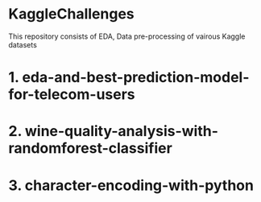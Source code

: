 # KaggleChallenges

This repository consists of EDA, Data pre-processing of vairous Kaggle datasets

# 1. eda-and-best-prediction-model-for-telecom-users
# 2. wine-quality-analysis-with-randomforest-classifier
# 3. character-encoding-with-python
